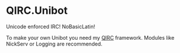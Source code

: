 # QIRC.Unibot
Unicode enforced IRC! NoBasicLatin!

To make your own Unibot you need my [QIRC](https://github.com/ThomasKerman/QIRC) framework. Modules like NickServ or Logging are recommended.
